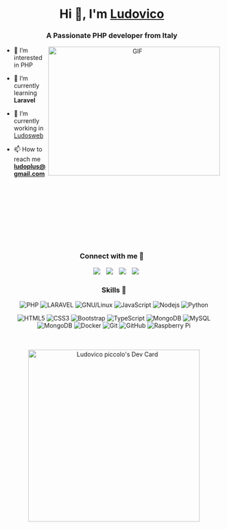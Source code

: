 <h1 align="center">Hi 👋, I'm <a href="https://github.com/LudovicoPiccolo" target="blank">Ludovico</a></h1>
<h3 align="center">A Passionate PHP developer from Italy</h3>
<a target="_blank" align="center">
  <img align="right" top="500" height="300" width="400" alt="GIF" src="https://media.giphy.com/media/qgQUggAC3Pfv687qPC/giphy.gif">
</a>

- 👀 I’m interested in PHP

- 🌱 I’m currently learning **Laravel**
  
- 🔭 I’m currently working in <a href="https://www.ludosweb.com" target="blank">Ludosweb</a>

- 📫 How to reach me **ludoplus@gmail.com**
  
<br/><br/>
<br/><br/>
<br/><br/>
<br/><br/>
<h3 align="center" >Connect with me 🤝 </h3>

<p align="center">

 <div align="center"  class="icons-social" style="margin-left: 10px;">
	 	   <a style="margin-left: 10px;" target="_blank" href="https://www.ludovicopiccolo.it">
		<img src="https://img.icons8.com/doodle/40/000000/laptop.png"></a>
	   <a style="margin-left: 10px;" target="_blank" href="https://twitter.com/ludopice">
		<img src="https://img.icons8.com/doodle/40/000000/twitter--v1.png"></a>
        <a style="margin-left: 10px;"  target="_blank" href="https://www.linkedin.com/in/ludovico-piccolo-dev/">
			<img src="https://img.icons8.com/doodle/40/000000/linkedin--v2.png"></a>
        <a style="margin-left: 10px;" target="_blank" href="https://github.com/LudovicoPiccolo">
		<img src="https://img.icons8.com/doodle/40/000000/github--v1.png"></a>
      </div>
	  <div align="center"  class="icons-social" style="margin-left: 10px;">

<h3 align="center" >Skills 🔧 </h3>

![PHP](https://img.shields.io/badge/-PHP-white?style=flat-square&logo=php)
![LARAVEL](https://img.shields.io/badge/-laravel-black?logo=laravel&color=white)
![GNU/Linux](https://img.shields.io/badge/-OS-Linux?style=flat-square&logo=linux&logoColor=black)
![JavaScript](https://img.shields.io/badge/-JavaScript-black?style=flat-square&logo=javascript)
![Nodejs](https://img.shields.io/badge/-Nodejs-black?style=flat-square&logo=Node.js)
![Python](https://img.shields.io/badge/-Python-black?style=flat-square&logo=Python)

![HTML5](https://img.shields.io/badge/-HTML5-E34F26?style=flat-square&logo=html5&logoColor=white)
![CSS3](https://img.shields.io/badge/-CSS3-1572B6?style=flat-square&logo=css3)
![Bootstrap](https://img.shields.io/badge/-Bootstrap-563D7C?style=flat-square&logo=bootstrap)
![TypeScript](https://img.shields.io/badge/-TypeScript-007ACC?style=flat-square&logo=typescript)
![MongoDB](https://img.shields.io/badge/-MongoDB-black?style=flat-square&logo=mongodb)
![MySQL](https://img.shields.io/badge/-MySQL-black?style=flat-square&logo=mysql)
![MongoDB](https://img.shields.io/badge/-MongoDB-black?style=flat-square&logo=mongodb)
![Docker](https://img.shields.io/badge/-Docker-black?style=flat-square&logo=docker)
![Git](https://img.shields.io/badge/-Git-black?style=flat-square&logo=git)
![GitHub](https://img.shields.io/badge/-GitHub-181717?style=flat-square&logo=github)
![Raspberry Pi](https://img.shields.io/badge/-Raspberry%20Pi-C51A4A?style=flat-square&logo=Raspberry-Pi)

</div>
 <div align="center"  class="icons-social" style="margin-left: 10px;"><br><br>
<a align="center" href="https://app.daily.dev/ludovicopiccolo"><img  align="center" src="https://api.daily.dev/devcards/4f2321cadf4f44d284ffe00064c3fa2a.png?r=r81" width="400" alt="Ludovico piccolo's Dev Card"/></a>
	 </div>
</p>


